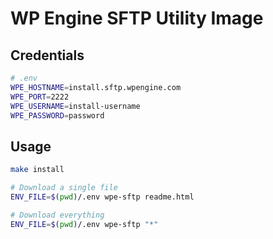 # WP Engine SFTP Utility Image

## Credentials
```bash
# .env
WPE_HOSTNAME=install.sftp.wpengine.com
WPE_PORT=2222
WPE_USERNAME=install-username
WPE_PASSWORD=password
```

## Usage
```bash
make install

# Download a single file
ENV_FILE=$(pwd)/.env wpe-sftp readme.html

# Download everything
ENV_FILE=$(pwd)/.env wpe-sftp "*"
```

